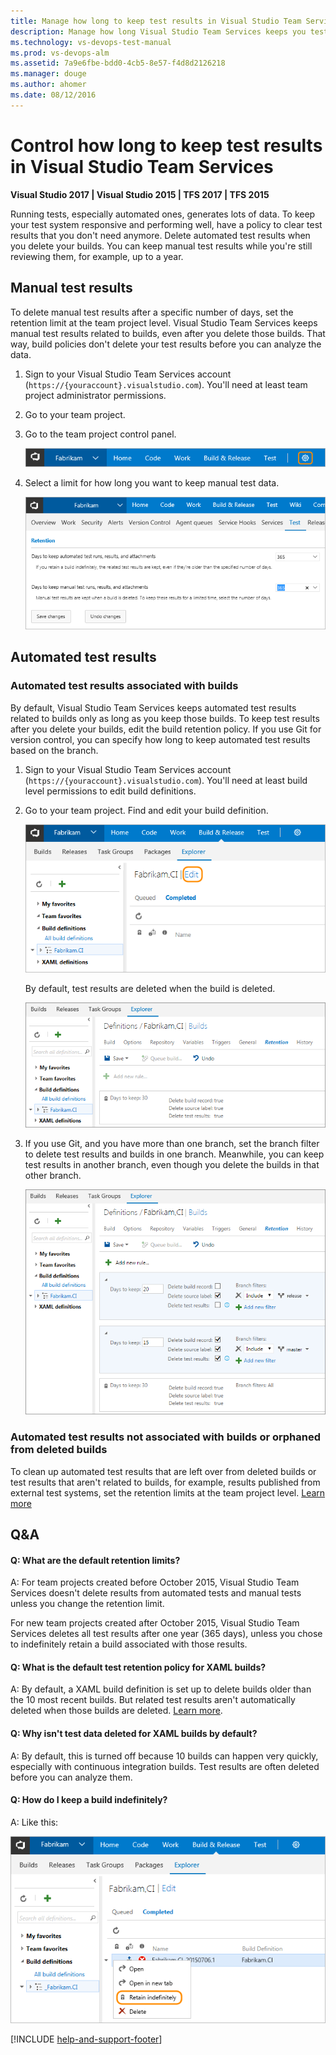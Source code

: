 ```yaml
---
title: Manage how long to keep test results in Visual Studio Team Services
description: Manage how long Visual Studio Team Services keeps you test results
ms.technology: vs-devops-test-manual
ms.prod: vs-devops-alm
ms.assetid: 7a9e6fbe-bdd0-4cb5-8e57-f4d8d2126218
ms.manager: douge
ms.author: ahomer
ms.date: 08/12/2016
---
```


# Control how long to keep test results in Visual Studio Team Services

**Visual Studio 2017 | Visual Studio 2015 | TFS 2017 | TFS 2015**

Running tests, especially automated ones, generates lots of data. 
To keep your test system responsive and performing well,
have a policy to clear test results that you don't need anymore. 
Delete automated test results when you delete your builds.
You can keep manual test results while you're still reviewing them, 
for example, up to a year. 

<a name="manual-test-results-limits"></a> 
## Manual test results 

To delete manual test results after a specific number of days, 
set the retention limit at the team project level. 
Visual Studio Team Services keeps manual test results related to builds, 
even after you delete those builds. That way, build policies don't delete 
your test results before you can analyze the data.

1. Sign to your Visual Studio Team Services account (```https://{youraccount}.visualstudio.com```). 
   You'll need at least team project administrator permissions.

1. Go to your team project.

1. Go to the team project control panel.

   ![Team project control panel](_img/how-long-to-keep-test-results/team-project-control-panel-jamal.png)
  
1. Select a limit for how long you want to keep manual test data. 

   ![Select test data retention limits](_img/how-long-to-keep-test-results/team-project-test-data-retention-limits.png)

## Automated test results 

### Automated test results associated with builds

By default, Visual Studio Team Services keeps automated test results related to builds 
only as long as you keep those builds. To keep test results after you delete your builds, 
edit the build retention policy. If you use Git for version control, 
you can specify how long to keep automated test results based on the branch. 

1. Sign to your Visual Studio Team Services account (```https://{youraccount}.visualstudio.com```). 
   You'll need at least build level permissions to edit build definitions.

1. Go to your team project. Find and edit your build definition.

   ![Build definition](_img/how-long-to-keep-test-results/edit-build-def.png)

   By default, test results are deleted when the build is deleted.  

   ![Test results are deleted when builds are deleted](_img/how-long-to-keep-test-results/vso-keep-test-data-builds.png)

1. If you use Git, and you have more than one branch, 
   set the branch filter to delete test results and builds
   in one branch. Meanwhile, you can keep test results in another branch, 
   even though you delete the builds in that other branch.  

   ![Delete test results by branch](_img/how-long-to-keep-test-results/vso-git-keep-test-data-builds.png)

### Automated test results not associated with builds or orphaned from deleted builds

To clean up automated test results that are left over from deleted 
builds or test results that aren't related to builds, 
for example, results published from external test systems, 
set the retention limits at the team project level. 
[Learn more](#manual-test-results-limits)

## Q&A

<!-- BEGINSECTION class="md-qanda" -->

#### Q: What are the default retention limits?

A: For team projects created before October 2015, 
Visual Studio Team Services doesn't delete results from automated tests 
and manual tests unless you change the retention limit. 

For new team projects created after October 2015, 
Visual Studio Team Services deletes all test results after one year (365 days),
unless you chose to indefinitely retain a build associated with those results. 

#### Q: What is the default test retention policy for XAML builds?

A: By default, a XAML build definition is set up to delete builds older 
than the 10 most recent builds. But related test results aren't automatically
deleted when those builds are deleted. 
[Learn more](https://msdn.microsoft.com/library/ms181716%28v=vs.120%29.aspx). 

#### Q: Why isn't test data deleted for XAML builds by default? 

A: By default, this is turned off because 10 builds can happen very quickly, 
especially with continuous integration builds. 
Test results are often deleted before you can analyze them. 

<a name="keep-build-indefinitely"></a>
#### Q: How do I keep a build indefinitely?

A: Like this:

![Keep a build indefinitely](_img/how-long-to-keep-test-results/build-keep-indefinitely.png)

<!-- ENDSECTION -->

[!INCLUDE [help-and-support-footer](../_shared/help-and-support-footer.md)] 
